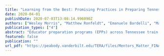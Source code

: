 ```yaml
---
title: "Learning from the Best: Promising Practices in Preparing Tennessee's Future Teachers"
date: 2020-04-01
publishDate: 2020-07-03T13:08:14.996090Z
authors: ["Wesley Morris", "Matthew Ronfeldt", "Emanuele Bardelli", "Matthew Truwit"]
publication_types: ["4"]
abstract: "Educator preparation programs (EPPs) across Tennessee train teacher candidates through a combination of coursework and practice teaching experiences. These practice experiences pair pre-service teachers with current teachers in their endorsement areas who are known as clinical mentors. This brief examines whether having a more instructionally effective clinical mentor matters, and what the state, districts, and EPPs can do to ensure that student teaching experiences ready future teachers."
featured: false
publication: ""
url_pdf: "https://peabody.vanderbilt.edu/TERA/files/Mentors_Matter_FINAL.pdf"
---
```


